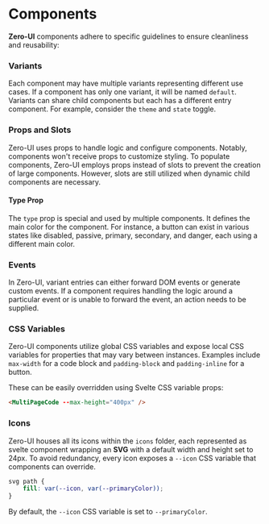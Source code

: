 # Components

**Zero-UI** components adhere to specific guidelines to ensure cleanliness and reusability:

### Variants

Each component may have multiple variants representing different use cases. If a component has only one variant, it will be named `default`. Variants can share child components but each has a different entry component. For example, consider the `theme` and `state` toggle.

### Props and Slots

Zero-UI uses props to handle logic and configure components. Notably, components won't receive props to customize styling. To populate components, Zero-UI employs props instead of slots to prevent the creation of large components. However, slots are still utilized when dynamic child components are necessary.

#### Type Prop

The `type` prop is special and used by multiple components. It defines the main color for the component. For instance, a button can exist in various states like disabled, passive, primary, secondary, and danger, each using a different main color.

### Events

In Zero-UI, variant entries can either forward DOM events or generate custom events. If a component requires handling the logic around a particular event or is unable to forward the event, an action needs to be supplied.

### CSS Variables

Zero-UI components utilize global CSS variables and expose local CSS variables for properties that may vary between instances. Examples include `max-width` for a code block and `padding-block` and `padding-inline` for a button.

These can be easily overridden using Svelte CSS variable props:

```html
<MultiPageCode --max-height="400px" />
```

### Icons

Zero-UI houses all its icons within the `icons` folder, each represented as svelte component wrapping an **SVG** with a default width and height set to 24px. To avoid redundancy, every icon exposes a `--icon` CSS variable that components can override.

```css
svg path {
	fill: var(--icon, var(--primaryColor));
}
```

By default, the `--icon` CSS variable is set to `--primaryColor`.
